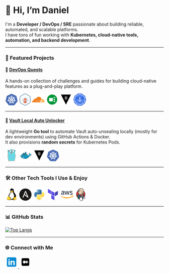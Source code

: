 # 👋 Hi, I’m Daniel

I'm a **Developer / DevOps / SRE** passionate about building reliable, automated, and scalable platforms.  
I have tons of fun working with **Kubernetes, cloud-native tools, automation, and backend development**.

---

### 🌟 Featured Projects

#### 🚀 [**DevOps Quests**](https://github.com/danielnegreiros/devops-quests)  
A hands-on collection of challenges and guides for building cloud-native features as a plug-and-play platform.

<p align="left">
  <code><img height="40" src="imgs/kubernetes.svg" alt="Kubernetes" /></code>
  <code><img height="40" src="imgs/argocd.png" alt="ArgoCD" /></code>
  <code><img height="40" src="imgs/cloudflare.png" alt="Cloudflare" /></code>
  <code><img height="40" src="imgs/nginx.png" alt="NGINX Ingress" /></code>
  <code><img height="40" src="imgs/vault.svg" alt="HashiCorp Vault" /></code>
  <code><img height="40" src="imgs/certmgr.png" alt="Cert MAnager" /></code>
</p>

---

#### 🔐 [**Vault Local Auto Unlocker**](https://github.com/danielnegreiros/vault-local-auto-unlocker)  
A lightweight **Go tool** to automate Vault auto-unsealing locally (mostly for dev environments) using GitHub Actions & Docker.  
It also provisions **random secrets** for Kubernetes Pods.

<p align="left">
  <code><img height="40" src="imgs/go.svg" alt="Go" /></code>
  <code><img height="40" src="imgs/docker.svg" alt="Docker" /></code>
  <code><img height="40" src="imgs/vault.svg" alt="HashiCorp Vault" /></code>
  <code><img height="40" src="imgs/kubernetes.svg" alt="Kubernetes" /></code>
</p>

---

### 🛠️ Other Tech Tools I Use & Enjoy

<p align="left">
  <code><img height="40" src="imgs/linux.svg" alt="Linux" /></code>
  <code><img height="40" src="imgs/ansible.svg" alt="Ansible" /></code>
  <code><img height="40" src="imgs/python.svg" alt="Python" /></code>
  <code><img height="40" src="imgs/terraform.svg" alt="Terraform" /></code>
  <code><img height="40" src="imgs/aws.svg" alt="AWS" /></code>
  <code><img height="40" src="imgs/jenkins.svg" alt="Jenkins" /></code>
</p>

---

### 📊 GitHub Stats

[![Top Langs](https://github-readme-stats.vercel.app/api/top-langs/?username=danielnegreiros&layout=compact&theme=github_dark)](https://github.com/anuraghazra/github-readme-stats)

---

### 🌐 Connect with Me

<p align="left">
  <a href="https://www.linkedin.com/in/daniel-negreiros-64aa4729/" target="_blank">
    <img height="40" src="imgs/linkedin.svg" alt="LinkedIn" />
  </a>
  <a href="https://medium.com/@danielnegreirosb" target="_blank">
    <img height="40" src="imgs/medium.svg" alt="Medium" />
  </a>
</p>
